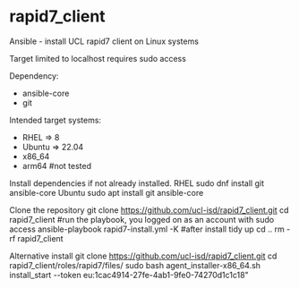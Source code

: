 # rapid7_client
Ansible - install UCL rapid7 client on Linux systems

Target limited to localhost
requires sudo access

Dependency:
  - ansible-core
  - git

Intended target systems:
  - RHEL => 8
  - Ubuntu => 22.04
  - x86_64
  - arm64 #not tested

Install dependencies if not already installed.
RHEL
sudo dnf install git ansible-core
Ubuntu
sudo apt install git ansible-core

Clone the repository
git clone https://github.com/ucl-isd/rapid7_client.git
cd rapid7_client
#run the playbook, you logged on as an account with sudo access
ansible-playbook rapid7-install.yml -K
#after install tidy up
cd ..
rm -rf rapid7_client

Alternative install
git clone https://github.com/ucl-isd/rapid7_client.git
cd rapid7_client/roles/rapid7/files/
sudo bash agent_installer-x86_64.sh install_start --token eu:1cac4914-27fe-4ab1-9fe0-74270d1c1c18"
